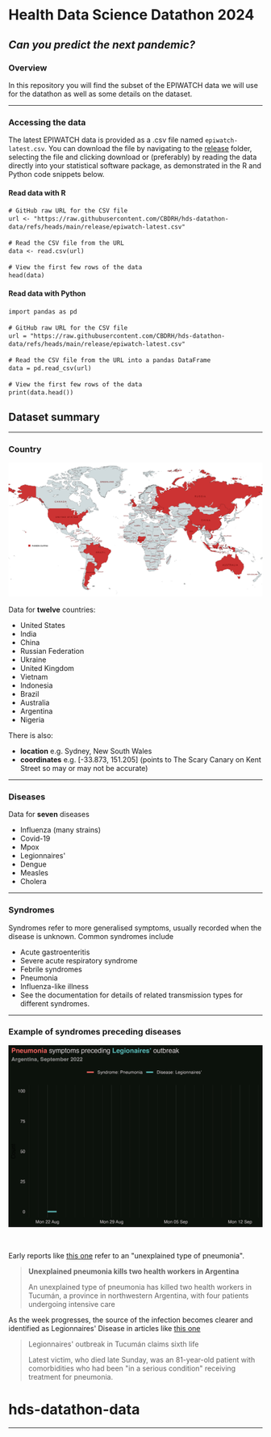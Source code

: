 # Health Data Science Datathon 2024

## _Can you predict the next pandemic?_

### Overview

In this repository you will find the subset of the EPIWATCH data we will use for the datathon as well as some details on the dataset. 

***

### Accessing the data

The latest EPIWATCH data is provided as a .csv file named `epiwatch-latest.csv`. You can download the file by navigating to the [release](./release/) folder, selecting the file and clicking download or (preferably) by reading the data directly into your statistical software package, as demonstrated in the R and Python code snippets below. 

#### Read data with R

```
# GitHub raw URL for the CSV file
url <- "https://raw.githubusercontent.com/CBDRH/hds-datathon-data/refs/heads/main/release/epiwatch-latest.csv"

# Read the CSV file from the URL
data <- read.csv(url)

# View the first few rows of the data
head(data)
```

#### Read data with Python

```
import pandas as pd

# GitHub raw URL for the CSV file
url = "https://raw.githubusercontent.com/CBDRH/hds-datathon-data/refs/heads/main/release/epiwatch-latest.csv"

# Read the CSV file from the URL into a pandas DataFrame
data = pd.read_csv(url)

# View the first few rows of the data
print(data.head())

```

## Dataset summary

***

### Country

![](Available_countries.png)

Data for **twelve** countries: 

  * United States
  * India 
  * China 
  * Russian Federation 
  * Ukraine 
  * United Kingdom 
  * Vietnam 
  * Indonesia 
  * Brazil 
  * Australia 
  * Argentina 
  * Nigeria

There is also:

* **location** e.g. Sydney, New South Wales
* **coordinates** e.g. [-33.873, 151.205] (points to The Scary Canary on Kent Street so may or may not be accurate) 

***

### Diseases 

Data for **seven** diseases

* Influenza (many strains)
* Covid-19
* Mpox
* Legionnaires'
* Dengue
* Measles
* Cholera

***

### Syndromes

Syndromes refer to more generalised symptoms, usually recorded when the disease is unknown. Common syndromes include 

* Acute gastroenteritis 
* Severe acute respiratory syndrome
* Febrile syndromes
* Pneumonia 
* Influenza-like illness
* See the documentation for details of related transmission types for different syndromes. 

***

### Example of syndromes preceding diseases

![](example-outbreak.gif)

<br>

Early reports like [this one](https://brazilian.report/liveblog/2022/09/01/unexplained-pneumonia-health-workers/) refer to an "unexplained type of pneumonia". 

> **Unexplained pneumonia kills two health workers in Argentina**
>
> An unexplained type of pneumonia has killed two health workers in Tucumán, a province in northwestern Argentina, with four patients undergoing intensive care 

As the week progresses, the source of the infection becomes clearer and identified as Legionnaires' Disease in articles like [this one](https://www.batimes.com.ar/news/argentina/legionnaires-outbreak-in-tucuman-claims-sixth-life.phtml)

> Legionnaires' outbreak in Tucumán claims sixth life
>
> Latest victim, who died late Sunday, was an 81-year-old patient with comorbidities who had been "in a serious condition" receiving treatment for pneumonia.
# hds-datathon-data

*** 
